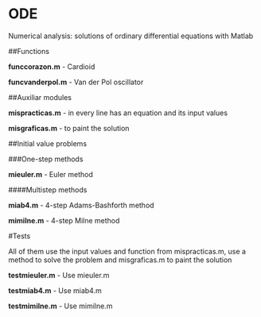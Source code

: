 # ODE

Numerical analysis: solutions of ordinary differential equations with Matlab


##Functions

**funccorazon.m** - Cardioid

**funcvanderpol.m** - Van der Pol oscillator


##Auxiliar modules

**mispracticas.m** - in every line has an equation and its input values

**misgraficas.m** - to paint the solution


##Initial value problems


###One-step methods 

**mieuler.m** - Euler method


####Multistep methods

**miab4.m** - 4-step Adams-Bashforth method

**mimilne.m** - 4-step Milne method


#Tests

All of them use the input values and function from mispracticas.m, use a method to solve the problem and misgraficas.m to paint the solution 


**testmieuler.m** - Use mieuler.m

**testmiab4.m** - Use miab4.m

**testmimilne.m** - Use mimilne.m

